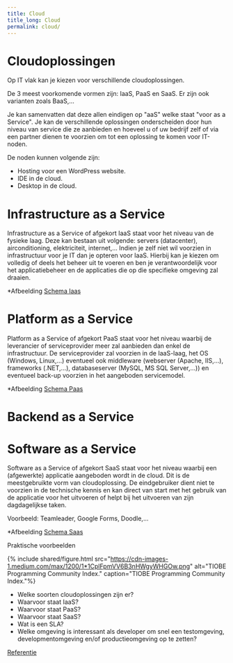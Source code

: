 ```yaml
---
title: Cloud
title_long: Cloud
permalink: cloud/
---
```


# Cloudoplossingen

Op IT vlak kan je kiezen voor verschillende cloudoplossingen.

De 3 meest voorkomende vormen zijn: IaaS, PaaS en SaaS.
Er zijn ook varianten zoals BaaS,...

Je kan samenvatten dat deze allen eindigen op "aaS" welke staat "voor as a Service".
Je kan de verschillende oplossingen onderscheiden door hun niveau van service die ze aanbieden en hoeveel u of uw bedrijf zelf of via een partner dienen te voorzien om tot een oplossing te komen voor IT-noden.

De noden kunnen volgende zijn:
- Hosting voor een WordPress website.
- IDE in de cloud.
- Desktop in de cloud.

# Infrastructure as a Service

Infrastructure as a Service of afgekort IaaS staat voor het niveau van de fysieke laag.
Deze kan bestaan uit volgende: servers (datacenter), airconditioning, elektriciteit, internet,...
Indien je zelf niet wil voorzien in infrastructuur voor je IT dan je opteren voor IaaS.
Hierbij kan je kiezen om volledig of deels het beheer uit te voeren en ben je verantwoordelijk voor het applicatiebeheer en de applicaties die op die specifieke omgeving zal draaien.

*Afbeelding
[Schema Iaas](https://media.licdn.com/mpr/mpr/AAEAAQAAAAAAAA0vAAAAJDM2ODBiNzMzLWVhYmQtNGU0Yy1iMjg5LTU5MDM2MjliZTY3Zg.jpg)

# Platform as a Service

Platform as a Service of afgekort PaaS staat voor het niveau waarbij de leverancier of serviceprovider meer zal aanbieden dan enkel de infrastructuur. De serviceprovider zal voorzien in de IaaS-laag, het OS (Windows, Linux,...) eventueel ook middleware (webserver (Apache, IIS,...), frameworks (.NET,...), databaseserver (MySQL, MS SQL Server,...)) en eventueel back-up voorzien in het aangeboden servicemodel.

*Afbeelding
[Schema Paas](https://media.licdn.com/mpr/mpr/AAEAAQAAAAAAAA2CAAAAJGExYzYzOTk2LTUzMjQtNGFiMS1iZWE2LTVmMzAzMGNmMDZjOQ.jpg)

# Backend as a Service


# Software as a Service

Software as a Service of afgekort SaaS staat voor het niveau waarbij een (afgewerkte) applicatie aangeboden wordt in de cloud. Dit is de meestgebruikte vorm van cloudoplossing.
De eindgebruiker dient niet te voorzien in de technische kennis en kan direct van start met het gebruik van de applicatie voor het uitvoeren of helpt bij het uitvoeren van zijn dagdagelijkse taken.

Voorbeeld: Teamleader, Google Forms, Doodle,...

*Afbeelding
[Schema Saas](https://media.licdn.com/mpr/mpr/AAEAAQAAAAAAAA2yAAAAJGZmOWM0NmNmLWIyNzctNDMyYy1hZDVmLWZkNTRiZDdmNGYxNg.jpg)

Praktische voorbeelden

{% include shared/figure.html src="https://cdn-images-1.medium.com/max/1200/1*1CplFpmVV6B3nHWgyWHGOw.png" alt="TIOBE Programming Community Index." caption="TIOBE Programming Community Index."%}


- Welke soorten cloudoplossingen zijn er?
- Waarvoor staat IaaS?
- Waarvoor staat PaaS?
- Waarvoor staat SaaS?
- Wat is een SLA?
- Welke omgeving is interessant als developer om snel een testomgeving, developmentomgeving en/of productieomgeving op te zetten?


[Referentie](https://www.combell.com/nl/blog/iaas-paas-saas-bent-baas/)
